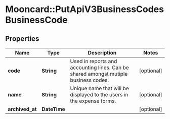 # Mooncard::PutApiV3BusinessCodesBusinessCode

## Properties
Name | Type | Description | Notes
------------ | ------------- | ------------- | -------------
**code** | **String** | Used in reports and accounting lines. Can be shared amongst mutiple business codes. | [optional] 
**name** | **String** | Unique name that will be displayed to the users in the expense forms. | [optional] 
**archived_at** | **DateTime** |  | [optional] 


